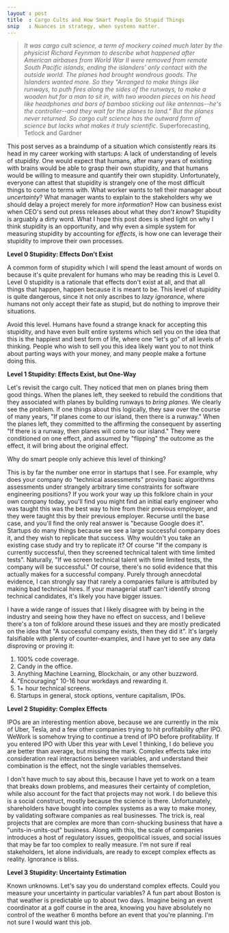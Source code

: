 ```yaml
---
layout : post
title  : Cargo Cults and How Smart People Do Stupid Things
snip   : Nuances in strategy, when systems matter.
---
```


>*It was cargo cult science, a term of mockery coined much later by the physicist Richard Feynman to
describe what happened after American airbases from World War II were removed from remote South Pacific
islands, ending the islanders' only contact with the outside world. The planes had brought wondrous
goods. The Islanders wanted more. So they "Arranged to make things like runways, to puth fires along
the sides of the runways, to make a wooden hut for a man to sit in, with two wooden pieces on his head
like headphones and bars of bamboo sticking out like antennas--he's the controller--and they wait for
the planes to land." But the planes never returned. So cargo cult science has the outward form of science
but lacks what makes it truly scientific.*
Superforecasting, Tetlock and Gardner

This post serves as a braindump of a situation which consistently rears its head in my career working with
startups: A lack of understanding of levels of stupidity. One would expect that humans, after many years
of existing with brains would be able to grasp their own stupidity, and that humans would be willing
to measure and quantify their own stupidity. Unfortunately, everyone can attest that stupidity is strangely
one of the most difficult things to come to terms with. What worker wants to tell their manager about
*uncertainty*? What manager wants to explain to the stakeholders why we should delay a project merely
for more *information*? How can business exist when CEO's send out press releases about what they
*don't know*? Stupidity is arguably a dirty word. What I hope this post does is shed light on why I think
stupidity is an opportunity, and why even a simple system for measuring stupidity by accounting for
*effects*, is how one can leverage their stupidity to improve their own processes.

**Level 0 Stupidity: Effects Don't Exist**

A common form of stupidity which I will spend the least amount of words on because it's quite prevalent
for humans who may be reading this is Level 0. Level 0 stupidity
is a rationale that effects don't exist at all, and that all things that happen, happen because it is
meant to be. This level of stupidity is quite dangerous, since it not only ascribes to *lazy ignorance*,
where humans not only accept their fate as stupid, but do nothing to improve their situations.

Avoid this level. Humans have found a strange knack for accepting this stupidity, and have even built entire
systems which sell you on the idea that this is the happiest and best form of life, where one "let's go"
of all levels of thinking. People who wish to sell you this idea likely want you to not think about
parting ways with your money, and many people make a fortune doing this.

**Level 1 Stupidity: Effects Exist, but One-Way**

Let's revisit the cargo cult. They noticed that men on planes bring them good things. When the planes
left, they seeked to rebuild the conditions that they associated with planes by building runways to
*bring planes*. We clearly see the problem. If one things about this logically, they saw over the
course of many years, "If planes come to our island, then there is a runway." When the planes left,
they committed to the affirming the consequent by asserting "If there is a runway, then planes will come
to our island." They were conditioned on one effect, and assumed by "flipping" the outcome as the effect,
it will bring about the original effect.

Why do smart people only achieve this level of thinking?

This is by far the number one error in startups that I see. For example, why does your company do
"technical assessments" proving basic algorithms assessments under strangely arbitrary time constraints
for software engineering positions? If you
work your way up this folklore chain in your own company today, you'll find you might find an initial
early engineer who was taught this was the best way to hire from their previous employer, and they were
taught this by their previous employer. Recurse until the base case, and you'll find the only real
answer is "because Google does it". Startups do many things because we see a large successful company
does it, and they wish to replicate that success. Why wouldn't you take an existing case study and try
to replicate it? Of course "If the company is currently successful, then they screened technical talent with time limited tests". Naturally, "If we screen technical talent with time limited tests, the company
will be successful." Of course, there's no solid evidence that this actually makes for a successful
company. Purely through annecdotal evidence, I can strongly say that rarely a companies failure is
attributed by making bad technical hires. If your managerial staff can't identify strong technical
candidates, it's likely you have bigger issues.

I have a wide range of issues that I likely disagree with by being in the industry and seeing how
they have no effect on success, and I believe there's a ton of folklore around these issues and they
are mostly predicated on the idea that "A successful company exists, then they did it". It's largely
falsifiable with plenty of counter-examples, and I have yet to see any data disproving or proving it:
1. 100% code coverage.
2. Candy in the office.
3. Anything Machine Learning, Blockchain, or any other buzzword.
4. "Encouraging" 10-16 hour workdays and rewarding it.
5. 1+ hour technical screens.
6. Startups in general, stock options, venture capitalism, IPOs.

**Level 2 Stupidity: Complex Effects**

IPOs are an interesting mention above, because we are currently in the mix of Uber, Tesla,
and a few other companies trying to hit profitability *after* IPO. WeWork is somehow trying to continue
a trend of IPO before profitability. If you entered IPO with Uber this year with Level 1 thinking,
I do believe you are better than average, but missing the mark. Complex effects take into consideration
real interactions between variables, and understand their combination is the effect, not the single
variables themselves.

I don't have much to say about this, because I have yet to work on a team that breaks down problems,
and measures their certainty of completion, while also account for the fact that projects may not work.
I do believe this is a social construct, mostly because the science is there. Unfortunately, shareholders
have bought into complex systems as a way to make money, by validating software companies as real businesses.
The trick is, real projects that are complex are more than corn-shucking business that have a "units-in-units-out"
business. Along with this, the scale of companies introduces a host of regulatory issues, geopolitical issues, and social issues that may be far too complex to really measure. I'm not sure if real stakeholders,
let alone individuals, are ready to except complex effects as reality. Ignorance is bliss.

**Level 3 Stupidity: Uncertainty Estimation**

Known unknowns. Let's say you do understand complex effects. Could you measure your uncertainty in
particular variables? A fun part about Boston is that weather is predictable up to about two days.
Imagine being an event coordinator at a golf course in the area, knowing you have absolutely no control of
the weather 6 months before an event that you're planning. I'm not sure I would want this job. 

